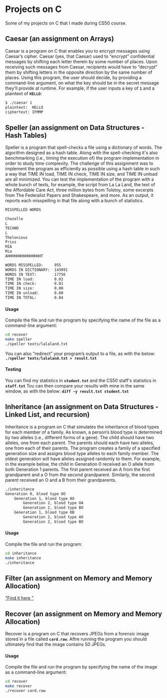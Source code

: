 # Projects on C
Some of my projects on C that I made during CS50 course.

## Caesar (an assignment on Arrays)
Caesar is a program on C that enables you to encrypt messages using Caesar’s cipher. 
Caesar (yes, that Caesar) used to “encrypt” confidential messages by shifting each letter therein by some number of places. Upon receiving such messages from Caesar, recipients would have to “decrypt” them by shifting letters in the opposite direction by the same number of places.
Using this program, the user should decide, by providing a command-line argument, on what the key should be in the secret message they’ll provide at runtime.
For example, if the user inputs a key of **`1`** and a plaintext of **`HELLO`**:
```bash
$ ./caesar 1
plaintext:  HELLO
ciphertext: IFMMP
```

## Speller (an assignment on Data Structures - Hash Tables)
Speller is a program that spell-checks a file using a dictionary of words. The algorithm designed as a hash table. Along with the spell-checking it's also benchmarking (i.e., timing the execution of) the program implementation in order to study time complexity.
The challenge of this assignment was to implement the program as efficiently as possible using a hash table in such a way that TIME IN load, TIME IN check, TIME IN size, and TIME IN unload are all minimized. 
You can test the implementation of the program with a whole bunch of texts, for example, the script from La La Land, the text of the Affordable Care Act, three million bytes from Tolstoy, some excerpts from The Federalist Papers and Shakespeare, and more.
As an output, it reports each misspelling in that file along with a bunch of statistics.

```bash
MISSPELLED WORDS

Chazelle
L
TECHNO
L
Thelonious
Prius
MIA
Mia
AHHHHHHHHHHHHHHHT

WORDS MISSPELLED:     955
WORDS IN DICTIONARY:  143091
WORDS IN TEXT:        17756
TIME IN load:         0.02
TIME IN check:        0.01
TIME IN size:         0.00
TIME IN unload:       0.00
TIME IN TOTAL:        0.04
```
#### Usage
Compile the file and run the program by specifying the name of the file as a command-line argument:
```bash
cd recover
make speller
./speller texts/lalaland.txt
```
You can also “redirect” your program’s output to a file, as with the below:
**`./speller texts/lalaland.txt > result.txt`**

#### Testing
You can find my statistics in **`student.txt`** and the CS50 staff's statistics in **`staff.txt`**
Tou can then compare your results with mine in the same window, as with the below:
**`diff -y result.txt student.txt`**


## Inheritance (an assignment on Data Structures - Linked List, and recursion)
Inheritance is a program on C that simulates the inheritance of blood types for each member of a family.
As known, a person’s blood type is determined by two alleles (i.e., different forms of a gene). The child should have two alleles, one from each parent. The parents should each have two alleles, one from each of their parents.
The program creates a family of a specified generation size and assigns blood type alleles to each family member. The oldest generation will have alleles assigned randomly to them.
For example, in the example below, the child in Generation 0 received an O allele from both Generation 1 parents. The first parent received an A from the first grandparent and a O from the second grandparent. Similarly, the second parent received an O and a B from their grandparents.
```bash
./inheritance
Generation 0, blood type OO
    Generation 1, blood type AO
        Generation 2, blood type OA
        Generation 2, blood type BO
    Generation 1, blood type OB
        Generation 2, blood type AO
        Generation 2, blood type BO
```
#### Usage
Compile the file and run the program:
```bash
cd inheritance
make inheritance
./inheritance
```


## Filter (an assignment on Memory and Memory Allocation)
["Find it here "](https://github.com/nikaffa/Projects-on-C/tree/master/filter)

## Recover (an assignment on Memory and Memory Allocation)
Recover is a program on C that recovers JPEGs from a forensic image stored in a file called  **`card.raw`**.
Aftre running the program you should ultimately find that the image contains 50 JPEGs.

#### Usage
Compile the file and run the program by specifying the name of the image as a command-line argument:
```bash
cd recover
make recover
./recover card.raw
```


